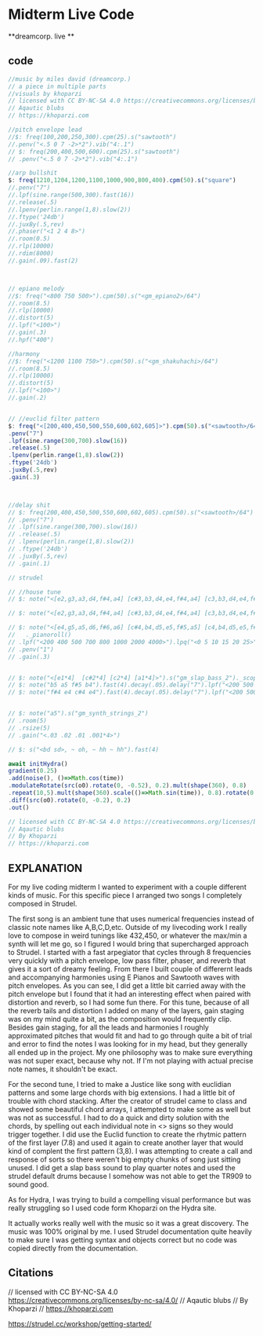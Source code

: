 # Midterm Live Code

**dreamcorp. live **

## code

```javascript
//music by miles david (dreamcorp.)
// a piece in multiple parts
//visuals by khoparzi
// licensed with CC BY-NC-SA 4.0 https://creativecommons.org/licenses/by-nc-sa/4.0/
// Aqautic blubs
// https://khoparzi.com

//pitch envelope lead
//$: freq(100,200,250,300).cpm(25).s("sawtooth")
//.penv("<.5 0 7 -2>*2").vib("4:.1")
// $: freq(200,400,500,600).cpm(25).s("sawtooth")
// .penv("<.5 0 7 -2>*2").vib("4:.1")

//arp bullshit
$: freq(1210,1204,1200,1100,1000,900,800,400).cpm(50).s("square")
//.penv("7")
//.lpf(sine.range(500,300).fast(16))
//.release(.5)
//.lpenv(perlin.range(1,8).slow(2))
//.ftype('24db')
//.juxBy(.5,rev)
//.phaser("<1 2 4 8>")
//.room(0.5)
//.rlp(10000)
//.rdim(8000)
//.gain(.09).fast(2)



// epiano melody
//$: freq("<800 750 500>").cpm(50).s("<gm_epiano2>/64")
//.room(8.5)
//.rlp(10000)
//.distort(5)
//.lpf("<100>")
//.gain(.3)
//.hpf("400")

//harmony
//$: freq("<1200 1100 750>").cpm(50).s("<gm_shakuhachi>/64")
//.room(8.5)
//.rlp(10000)
//.distort(5)
//.lpf("<100>")
//.gain(.2)


// //euclid filter pattern
$: freq("<[200,400,450,500,550,600,602,605]>").cpm(50).s("<sawtooth>/64")
.penv("7")
.lpf(sine.range(300,700).slow(16))
.release(.5)
.lpenv(perlin.range(1,8).slow(2))
.ftype('24db')
.juxBy(.5,rev)
.gain(.3)



//delay shit
// $: freq(200,400,450,500,550,600,602,605).cpm(50).s("<sawtooth>/64")
// .penv("7")
// .lpf(sine.range(300,700).slow(16))
// .release(.5)
// .lpenv(perlin.range(1,8).slow(2))
// .ftype('24db')
// .juxBy(.5,rev)
// .gain(.1)

// strudel

// //house tune
// $: note("<[e2,g3,a3,d4,f#4,a4] [c#3,b3,d4,e4,f#4,a4] [c3,b3,d4,e4,f#4,a4] [a2,g3,a3,d4,f#4]>").s("gm_epiano1").euclid(7,16).crush("<16 8 7 6 5>").gain(.3)._pianoroll()

// $: note("<[e2,g3,a3,d4,f#4,a4] [c#3,b3,d4,e4,f#4,a4] [c3,b3,d4,e4,f#4,a4] [a2,g3,a3,d4,f#4]>").s("gm_pad_warm").gain(.3).lpf("400").hpf("300")._pianoroll().gain(.05)

// $: note("<[e4,g5,a5,d6,f#6,a6] [c#4,b4,d5,e5,f#5,a5] [c4,b4,d5,e5,f#5,a5] [a3,g4,a4,d5,f#5]>").s("gm_blown_bottle").euclid(3,8)
//   ._pianoroll()
// .lpf("<200 400 500 700 800 1000 2000 4000>").lpq("<0 5 10 15 20 25>")
// .penv("1")
// .gain(.3)


// $: note("<[e1*4]  [c#2*4] [c2*4] [a1*4]>").s("gm_slap_bass_2")._scope()
// $: note("b5 a5 f#5 b4").fast(4).decay(.05).delay("7").lpf("<200 500 700 900>").gain(.05)
// $: note("f#4 e4 c#4 e4").fast(4).decay(.05).delay("7").lpf("<200 500 700 900>").gain(.05)


// $: note("a5").s("gm_synth_strings_2")
// .room(5)
// .rsize(5)
// .gain("<.03 .02 .01 .001*4>")

// $: s("<bd sd>, ~ oh, ~ hh ~ hh").fast(4)

await initHydra()
gradient(0.25)
.add(noise(), ()=>Math.cos(time))
.modulateRotate(src(o0).rotate(0, -0.52), 0.2).mult(shape(360), 0.8)
.repeat(10,5).mult(shape(360).scale(()=>Math.sin(time)), 0.8).rotate(0, 0.2)
.diff(src(o0).rotate(0, -0.2), 0.2)
.out()

// licensed with CC BY-NC-SA 4.0 https://creativecommons.org/licenses/by-nc-sa/4.0/
// Aqautic blubs
// By Khoparzi
// https://khoparzi.com
```





## EXPLANATION

For my live coding midterm I wanted to experiment with a couple different kinds of music. For this specific piece I arranged two songs I completely composed in Strudel.

The first song is an ambient tune that uses numerical frequencies instead of classic note names like A,B,C,D,etc. Outside of my livecoding work I really love to compose in weird tunings like 432,450, or whatever the max/min a synth will let me go, so I figured I would bring that supercharged approach to Strudel. I started with a fast arpegiator that cycles through 8 frequencies very quickly with a pitch envelope, low pass filter, phaser, and reverb that gives it a sort of dreamy feeling. From there I built couple of differernt leads and accompanying harmonies using E Pianos and Sawtooth waves with pitch envelopes. As you can see, I did get a little bit carried away with the pitch envelope but I found that it had an interesting effect when paired with distortion and reverb, so I had some fun there. For this tune, because of all the reverb tails and distortion I added on many of the layers, gain staging was on my mind quite a bit, as the composition would frequently clip. Besides gain staging, for all the leads and harmonies I roughly approximated pitches that would fit and had to go through quite a bit of trial and error to find the notes I was looking for in my head, but they generally all ended up in the project. My one philosophy was to make sure everything was not super exact, because why not. If I'm not playing with actual precise note names, it shouldn't be exact.

For the second tune, I tried to make a Justice like song with euclidian patterns and some large chords with big extensions. I had a little bit of trouble with chord stacking. After the creator of strudel came to class and showed some beautiful chord arrays, I attempted to make some as well but was not as successful. I had to do a quick and dirty solution with the chords, by spelling out each individual note in <> signs so they would trigger together. I did use the Euclid function to create the rhytmic pattern of the first layer (7.8) and used it again to create another layer that would kind of complent the first pattern (3,8). I was attempting to create a call and response of sorts so there weren't big empty chunks of song just sitting unused. I did get a slap bass sound to play quarter notes and used the strudel default drums because I somehow was not able to get the TR909 to sound good.

As for Hydra, I was trying to build a compelling visual performance but was really struggling so I used code form Khoparzi on the Hydra site.

It actually works really well with the music so it was a great discovery.
The music was 100% original by me. I used Strudel documentation quite heavily to make sure I was getting syntax and objects correct but no code was copied directly from the documentation.

## Citations

// licensed with CC BY-NC-SA 4.0 https://creativecommons.org/licenses/by-nc-sa/4.0/
// Aqautic blubs
// By Khoparzi
// https://khoparzi.com

https://strudel.cc/workshop/getting-started/
